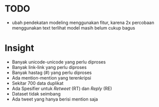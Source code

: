 # TODO
- ubah pendekatan modeling menggunakan fitur, karena 2x percobaan menggunakan text terlihat model masih belum cukup bagus

# Insight
- Banyak unicode-unicode yang perlu diproses
- Banyak link-link yang perlu diproses
- Banyak hastag (#) yang perlu diproses
- Ada mention-mention yang terenkripsi
- Sekitar 700 data duplikat
- Ada Spesifier untuk _Retweet_ (RT) dan _Reply_ (RE)
- Dataset tidak seimbang
- Ada tweet yang hanya berisi mention saja
